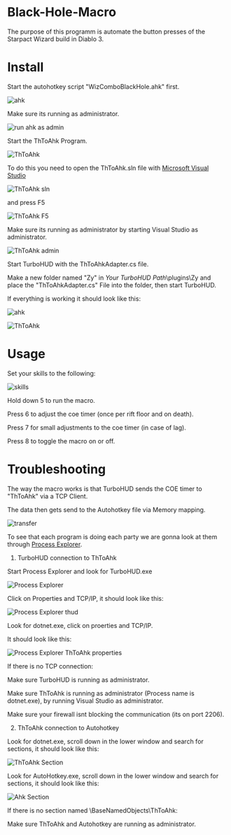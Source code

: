 # Black-Hole-Macro
The purpose of this programm is automate the button presses of the Starpact Wizard build in Diablo 3.
# Install
Start the autohotkey script "WizComboBlackHole.ahk" first.

![ahk](https://i.imgur.com/SRirnBb.png)

Make sure its running as administrator.

![run ahk as admin](https://i.imgur.com/lRTs7bZ.png)


Start the ThToAhk Program.

![ThToAhk](https://i.imgur.com/IDUNVQa.png)

To do this you need to open the ThToAhk.sln file with [Microsoft Visual Studio](https://visualstudio.microsoft.com/)

![ThToAhk sln](https://i.imgur.com/AD6Sv01.png)

and press F5

![ThToAhk F5](https://i.imgur.com/1Ha8Aq8.png)

Make sure its running as administrator by starting Visual Studio as administrator.

![ThToAhk admin](https://i.imgur.com/Lo9G5Ad.png)


Start TurboHUD with the ThToAhkAdapter.cs file.

Make a new folder named "Zy" in *Your TurboHUD Path*\plugins\Zy and place the "ThToAhkAdapter.cs" File into the folder, then start TurboHUD.

If everything is working it should look like this:

![ahk](https://i.imgur.com/qbSRqHe.png)

![ThToAhk](https://i.imgur.com/xOV8DCy.png)


# Usage
Set your skills to the following:

![skills](https://i.imgur.com/j9ygT5c.png)

Hold down 5 to run the macro.

Press 6 to adjust the coe timer (once per rift floor and on death).

Press 7 for small adjustments to the coe timer (in case of lag).

Press 8 to toggle the macro on or off.

# Troubleshooting
The way the macro works is that TurboHUD sends the COE timer to "ThToAhk" via a TCP Client.

The data then gets send to the Autohotkey file via Memory mapping.

![transfer](https://i.imgur.com/dbC48fN.png)

To see that each program is doing each party we are gonna look at them through [Process Explorer](https://docs.microsoft.com/en-us/sysinternals/downloads/process-explorer).

1. TurboHUD connection to ThToAhk

Start Process Explorer and look for TurboHUD.exe

![Process Explorer](https://i.imgur.com/rxisBrq.png)

Click on Properties and TCP/IP, it should look like this:

![Process Explorer thud](https://i.imgur.com/A2QHQ31.png)

Look for dotnet.exe, click on proerties and TCP/IP.

It should look like this:

![Process Explorer ThToAhk properties](https://i.imgur.com/eAgnQg2.png)


If there is no TCP connection:

Make sure TurboHUD is running as administrator.

Make sure ThToAhk is running as administrator (Process name is dotnet.exe), by running Visual Studio as administrator.

Make sure your firewall isnt blocking the communication (its on port 2206).

2. ThToAhk connection to Autohotkey

Look for dotnet.exe, scroll down in the lower window and search for sections, it should look like this:

![ThToAhk Section](https://i.imgur.com/A2QHQ31.png)

Look for AutoHotkey.exe, scroll down in the lower window and search for sections, it should look like this:

![Ahk Section](https://i.imgur.com/sngDEKW.png)


If there is no section named \BaseNamedObjects\ThToAhk:

Make sure ThToAhk and Autohotkey are running as administrator.
